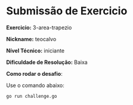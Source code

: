 # Submissão de Exercicio

**Exercicio:** 3-area-trapezio

**Nickname:** teocalvo

**Nível Técnico:** iniciante

**Dificuldade de Resolução:** Baixa

**Como rodar o desafio**: 

Use o comando abaixo: 
```bash
go run challenge.go
```

